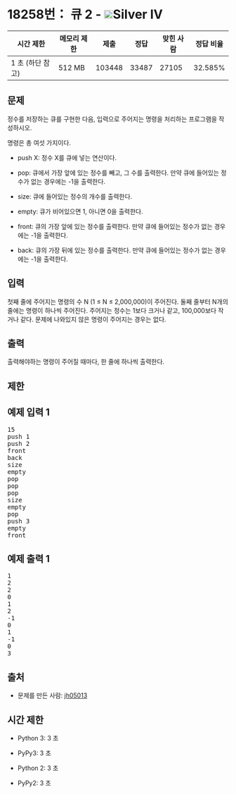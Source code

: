 # 18258번： 큐 2 - <img src="https://static.solved.ac/tier_small/7.svg" style="height:20px" />Silver IV


| 시간 제한 | 메모리 제한 | 제출 | 정답 | 맞힌 사람 | 정답 비율 |
| --- | --- | --- | --- | --- | --- |
| 1 초  (하단 참고) | 512 MB | 103448 | 33487 | 27105 | 32.585% |


## 문제


정수를 저장하는 큐를 구현한 다음, 입력으로 주어지는 명령을 처리하는 프로그램을 작성하시오.

명령은 총 여섯 가지이다.

- push X: 정수 X를 큐에 넣는 연산이다.

- pop: 큐에서 가장 앞에 있는 정수를 빼고, 그 수를 출력한다. 만약 큐에 들어있는 정수가 없는 경우에는 -1을 출력한다.

- size: 큐에 들어있는 정수의 개수를 출력한다.

- empty: 큐가 비어있으면 1, 아니면 0을 출력한다.

- front: 큐의 가장 앞에 있는 정수를 출력한다. 만약 큐에 들어있는 정수가 없는 경우에는 -1을 출력한다.

- back: 큐의 가장 뒤에 있는 정수를 출력한다. 만약 큐에 들어있는 정수가 없는 경우에는 -1을 출력한다.





## 입력


첫째 줄에 주어지는 명령의 수 N (1 ≤ N ≤ 2,000,000)이 주어진다. 둘째 줄부터 N개의 줄에는 명령이 하나씩 주어진다. 주어지는 정수는 1보다 크거나 같고, 100,000보다 작거나 같다. 문제에 나와있지 않은 명령이 주어지는 경우는 없다.




## 출력


출력해야하는 명령이 주어질 때마다, 한 줄에 하나씩 출력한다.




## 제한




## 예제 입력 1


<pre>15
push 1
push 2
front
back
size
empty
pop
pop
pop
size
empty
pop
push 3
empty
front
</pre>


## 예제 출력 1


<pre>1
2
2
0
1
2
-1
0
1
-1
0
3
</pre>






## 출처


- 문제를 만든 사람: [jh05013](/user/jh05013)



## 시간 제한


- Python 3: 3 초

- PyPy3: 3 초

- Python 2: 3 초

- PyPy2: 3 초





